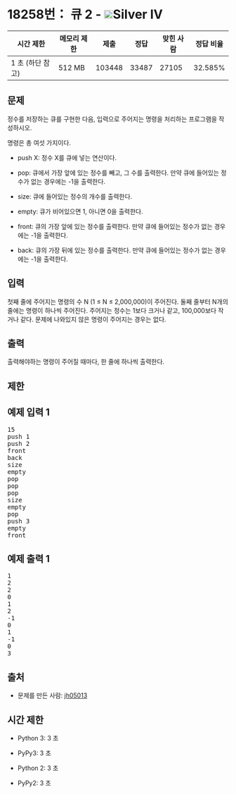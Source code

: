 # 18258번： 큐 2 - <img src="https://static.solved.ac/tier_small/7.svg" style="height:20px" />Silver IV


| 시간 제한 | 메모리 제한 | 제출 | 정답 | 맞힌 사람 | 정답 비율 |
| --- | --- | --- | --- | --- | --- |
| 1 초  (하단 참고) | 512 MB | 103448 | 33487 | 27105 | 32.585% |


## 문제


정수를 저장하는 큐를 구현한 다음, 입력으로 주어지는 명령을 처리하는 프로그램을 작성하시오.

명령은 총 여섯 가지이다.

- push X: 정수 X를 큐에 넣는 연산이다.

- pop: 큐에서 가장 앞에 있는 정수를 빼고, 그 수를 출력한다. 만약 큐에 들어있는 정수가 없는 경우에는 -1을 출력한다.

- size: 큐에 들어있는 정수의 개수를 출력한다.

- empty: 큐가 비어있으면 1, 아니면 0을 출력한다.

- front: 큐의 가장 앞에 있는 정수를 출력한다. 만약 큐에 들어있는 정수가 없는 경우에는 -1을 출력한다.

- back: 큐의 가장 뒤에 있는 정수를 출력한다. 만약 큐에 들어있는 정수가 없는 경우에는 -1을 출력한다.





## 입력


첫째 줄에 주어지는 명령의 수 N (1 ≤ N ≤ 2,000,000)이 주어진다. 둘째 줄부터 N개의 줄에는 명령이 하나씩 주어진다. 주어지는 정수는 1보다 크거나 같고, 100,000보다 작거나 같다. 문제에 나와있지 않은 명령이 주어지는 경우는 없다.




## 출력


출력해야하는 명령이 주어질 때마다, 한 줄에 하나씩 출력한다.




## 제한




## 예제 입력 1


<pre>15
push 1
push 2
front
back
size
empty
pop
pop
pop
size
empty
pop
push 3
empty
front
</pre>


## 예제 출력 1


<pre>1
2
2
0
1
2
-1
0
1
-1
0
3
</pre>






## 출처


- 문제를 만든 사람: [jh05013](/user/jh05013)



## 시간 제한


- Python 3: 3 초

- PyPy3: 3 초

- Python 2: 3 초

- PyPy2: 3 초





